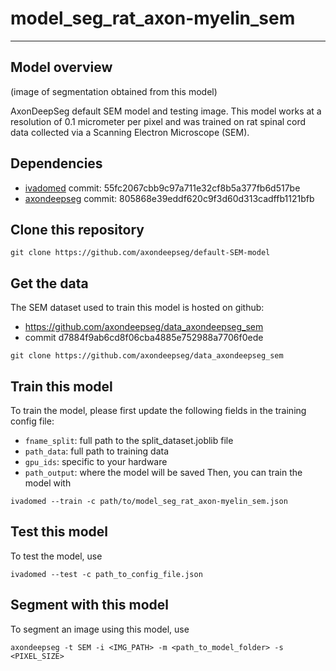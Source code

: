 # model_seg_rat_axon-myelin_sem
---

## Model overview
(image of segmentation obtained from this model)

AxonDeepSeg default SEM model and testing image. This model works at a resolution of 0.1 micrometer per pixel and was trained on rat spinal cord data collected via a Scanning Electron Microscope (SEM).

## Dependencies
- [ivadomed](https://ivadomed.org/) commit: 55fc2067cbb9c97a711e32cf8b5a377fb6d517be
- [axondeepseg](https://axondeepseg.readthedocs.io/en/latest/) commit: 805868e39eddf620c9f3d60d313cadffb1121bfb

## Clone this repository
```
git clone https://github.com/axondeepseg/default-SEM-model
```

## Get the data
The SEM dataset used to train this model is hosted on github:
- https://github.com/axondeepseg/data_axondeepseg_sem
- commit d7884f9ab6cd8f06cba4885e752988a7706f0ede

```
git clone https://github.com/axondeepseg/data_axondeepseg_sem
```

## Train this model
To train the model, please first update the following fields in the training config file:
- `fname_split`: full path to the split_dataset.joblib file
- `path_data`: full path to training data
- `gpu_ids`: specific to your hardware
- `path_output`: where the model will be saved
Then, you can train the model with
```
ivadomed --train -c path/to/model_seg_rat_axon-myelin_sem.json
```

## Test this model
To test the model, use
```
ivadomed --test -c path_to_config_file.json
```

## Segment with this model
To segment an image using this model, use
```
axondeepseg -t SEM -i <IMG_PATH> -m <path_to_model_folder> -s <PIXEL_SIZE>
```
